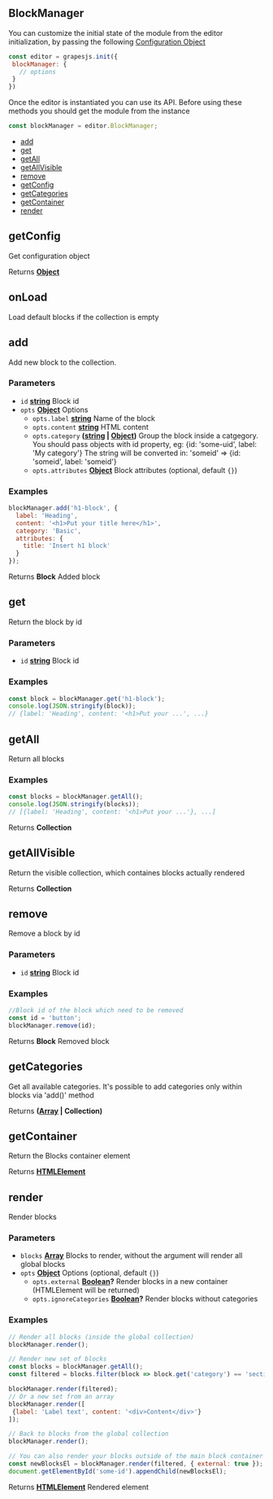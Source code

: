 <!-- Generated by documentation.js. Update this documentation by updating the source code. -->

## BlockManager

You can customize the initial state of the module from the editor initialization, by passing the following [Configuration Object][1]

```js
const editor = grapesjs.init({
 blockManager: {
   // options
 }
})
```

Once the editor is instantiated you can use its API. Before using these methods you should get the module from the instance

```js
const blockManager = editor.BlockManager;
```

-   [add][2]
-   [get][3]
-   [getAll][4]
-   [getAllVisible][5]
-   [remove][6]
-   [getConfig][7]
-   [getCategories][8]
-   [getContainer][9]
-   [render][10]

## getConfig

Get configuration object

Returns **[Object][11]** 

## onLoad

Load default blocks if the collection is empty

## add

Add new block to the collection.

### Parameters

-   `id` **[string][12]** Block id
-   `opts` **[Object][11]** Options
    -   `opts.label` **[string][12]** Name of the block
    -   `opts.content` **[string][12]** HTML content
    -   `opts.category` **([string][12] \| [Object][11])** Group the block inside a catgegory.
                                             You should pass objects with id property, eg:
                                             {id: 'some-uid', label: 'My category'}
                                             The string will be converted in:
                                             'someid' => {id: 'someid', label: 'someid'}
    -   `opts.attributes` **[Object][11]** Block attributes (optional, default `{}`)

### Examples

```javascript
blockManager.add('h1-block', {
  label: 'Heading',
  content: '<h1>Put your title here</h1>',
  category: 'Basic',
  attributes: {
    title: 'Insert h1 block'
  }
});
```

Returns **Block** Added block

## get

Return the block by id

### Parameters

-   `id` **[string][12]** Block id

### Examples

```javascript
const block = blockManager.get('h1-block');
console.log(JSON.stringify(block));
// {label: 'Heading', content: '<h1>Put your ...', ...}
```

## getAll

Return all blocks

### Examples

```javascript
const blocks = blockManager.getAll();
console.log(JSON.stringify(blocks));
// [{label: 'Heading', content: '<h1>Put your ...'}, ...]
```

Returns **Collection** 

## getAllVisible

Return the visible collection, which containes blocks actually rendered

Returns **Collection** 

## remove

Remove a block by id

### Parameters

-   `id` **[string][12]** Block id

### Examples

```javascript
//Block id of the block which need to be removed
const id = 'button';
blockManager.remove(id);
```

Returns **Block** Removed block

## getCategories

Get all available categories.
It's possible to add categories only within blocks via 'add()' method

Returns **([Array][13] | Collection)** 

## getContainer

Return the Blocks container element

Returns **[HTMLElement][14]** 

## render

Render blocks

### Parameters

-   `blocks` **[Array][13]** Blocks to render, without the argument will render all global blocks
-   `opts` **[Object][11]** Options (optional, default `{}`)
    -   `opts.external` **[Boolean][15]?** Render blocks in a new container (HTMLElement will be returned)
    -   `opts.ignoreCategories` **[Boolean][15]?** Render blocks without categories

### Examples

```javascript
// Render all blocks (inside the global collection)
blockManager.render();

// Render new set of blocks
const blocks = blockManager.getAll();
const filtered = blocks.filter(block => block.get('category') == 'sections')

blockManager.render(filtered);
// Or a new set from an array
blockManager.render([
 {label: 'Label text', content: '<div>Content</div>'}
]);

// Back to blocks from the global collection
blockManager.render();

// You can also render your blocks outside of the main block container
const newBlocksEl = blockManager.render(filtered, { external: true });
document.getElementById('some-id').appendChild(newBlocksEl);
```

Returns **[HTMLElement][14]** Rendered element

[1]: https://github.com/artf/grapesjs/blob/master/src/block_manager/config/config.js

[2]: #add

[3]: #get

[4]: #getall

[5]: #getallvisible

[6]: #remove

[7]: #getconfig

[8]: #getcategories

[9]: #getcontainer

[10]: #render

[11]: https://developer.mozilla.org/docs/Web/JavaScript/Reference/Global_Objects/Object

[12]: https://developer.mozilla.org/docs/Web/JavaScript/Reference/Global_Objects/String

[13]: https://developer.mozilla.org/docs/Web/JavaScript/Reference/Global_Objects/Array

[14]: https://developer.mozilla.org/docs/Web/HTML/Element

[15]: https://developer.mozilla.org/docs/Web/JavaScript/Reference/Global_Objects/Boolean
